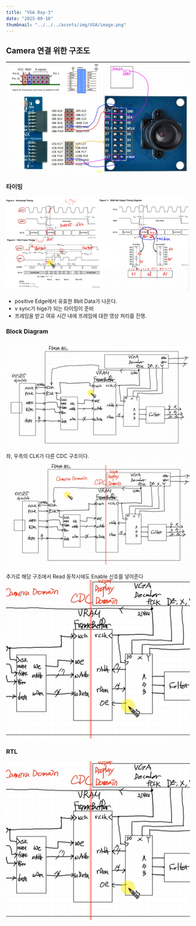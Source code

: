 ```yaml
---
title: "VGA Day-3"
date: "2025-09-10"
thumbnail: "../../../assets/img/VGA/image.png"
---
```


## Camera 연결 위한 구조도
![alt text](<../../../assets/img/VGA/day-3/스크린샷 2025-09-10 095019.png>)

### 타이밍
![alt text](<../../../assets/img/VGA/day-3/스크린샷 2025-09-10 103722.png>)

- positive Edge에서 유효한 8bit Data가 나온다.
- v sync가 hige가 되는 타이밍이 준비
- 프레임을 받고 여유 시간 내에 프레임에 대한 영상 처리를 진행.

### Block Diagram
![alt text](<../../../assets/img/VGA/day-3/스크린샷 2025-09-10 105516.png>)

좌, 우측의 CLK가 다른 CDC 구조이다.
![alt text](<../../../assets/img/VGA/day-3/스크린샷 2025-09-10 105806.png>)

추가로 해당 구조에서 Read 동작시에도 Enable 신호를 넣어준다
![alt text](<../../../assets/img/VGA/day-3/스크린샷 2025-09-10 112257.png>)


### RTL
![alt text](<../../../assets/img/VGA/day-3/스크린샷 2025-09-10 112257.png>)
